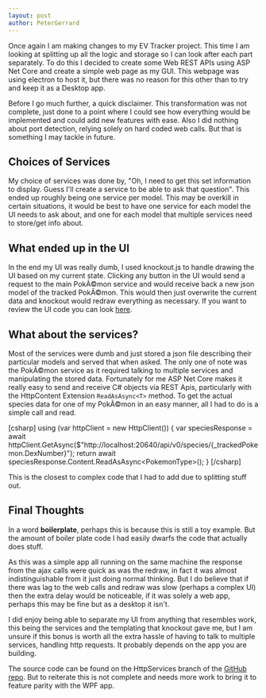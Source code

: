 ```yaml
---
layout: post
author: PeterGerrard
---
```

Once again I am making changes to my EV Tracker project. This time I am looking at splitting up all the logic and storage so I can look after each part separately. To do this I decided to create some Web REST APIs using ASP Net Core and create a simple web page as my GUI. This webpage was using electron to host it, but there was no reason for this other than to try and keep it as a Desktop app.

Before I go much further, a quick disclaimer. This transformation was not complete, just done to a point where I could see how everything would be implemented and could add new features with ease. Also I did nothing about port detection, relying solely on hard coded web calls. But that is something I may tackle in future.

<h2>Choices of Services</h2>

My choice of services was done by, "Oh, I need to get this set information to display. Guess I'll create a service to be able to ask that question". This ended up roughly being one service per model. This may be overkill in certain situations, it would be best to have one service for each model the UI needs to ask about, and one for each model that multiple services need to store/get info about.

<h2>What ended up in the UI</h2>

In the end my UI was really dumb, I used knockout.js to handle drawing the UI based on my current state. Clicking any button in the UI would send a request to the main PokÃ©mon service and would receive back a new json model of the tracked PokÃ©mon. This would then just overwrite the current data and knockout would redraw everything as necessary. If you want to review the UI code you can look <a href="https://github.com/PeterGerrard/EVTracker/tree/HttpServices/Pokemon.EVTracker.Html" target="_blank">here</a>.

<h2>What about the services?</h2>

Most of the services were dumb and just stored a json file describing their particular models and served that when asked. The only one of note was the PokÃ©mon service as it required talking to multiple services and manipulating the stored data. Fortunately for me ASP Net Core makes it really easy to send and receive C# objects via REST Apis, particularly with the HttpContent Extension <code>ReadAsAsync&lt;T&gt;</code> method. To get the actual species data for one of my PokÃ©mon in an easy manner, all I had to do is a simple call and read.

[csharp]
using (var httpClient = new HttpClient())
{
    var speciesResponse = await httpClient.GetAsync($&quot;http://localhost:20640/api/v0/species/{_trackedPokemon.DexNumber}&quot;);
    return await speciesResponse.Content.ReadAsAsync&lt;PokemonType&gt;();
}
[/csharp]

This is the closest to complex code that I had to add due to splitting stuff out.

<h2>Final Thoughts</h2>

In a word <b>boilerplate</b>, perhaps this is because this is still a toy example. But the amount of boiler plate code I had easily dwarfs the code that actually does stuff.

As this was a simple app all running on the same machine the response from the ajax calls were quick as was the redraw, in fact it was almost indistinguishable from it just doing normal thinking. But I do believe that if there was lag to the web calls and redraw was slow (perhaps a complex UI) then the extra delay would be noticeable, if it was solely a web app, perhaps this may be fine but as a desktop it isn't.

I did enjoy being able to separate my UI from anything that resembles work, this being the services and the templating that knockout gave me, but I am unsure if this bonus is worth all the extra hassle of having to talk to multiple services, handling http requests. It probably depends on the app you are building.

The source code can be found on the HttpServices branch of the <a href="https://github.com/PeterGerrard/EVTracker/tree/HttpServices" target="_blank">GitHub repo</a>. But to reiterate this is not complete and needs more work to bring it to feature parity with the WPF app.
